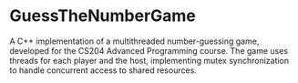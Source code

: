 # GuessTheNumberGame
 A C++ implementation of a multithreaded number-guessing game, developed for the CS204 Advanced Programming course. The game uses threads for each player and the host, implementing mutex synchronization to handle concurrent access to shared resources.
